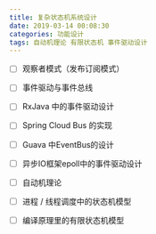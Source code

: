 ```yaml
---
title: 复杂状态机系统设计
date: 2019-03-14 00:08:30
categories: 功能设计
tags: 自动机理论 有限状态机 事件驱动设计
---
```



* [ ] 观察者模式（发布订阅模式）
* [ ] 事件驱动与事件总线
* [ ] RxJava 中的事件驱动设计
* [ ] Spring Cloud Bus 的实现
* [ ] Guava 中EventBus的设计
* [ ] 异步IO框架epoll中的事件驱动设计
* [ ] 自动机理论
* [ ] 进程 / 线程调度中的状态机模型
* [ ] 编译原理里的有限状态机模型



